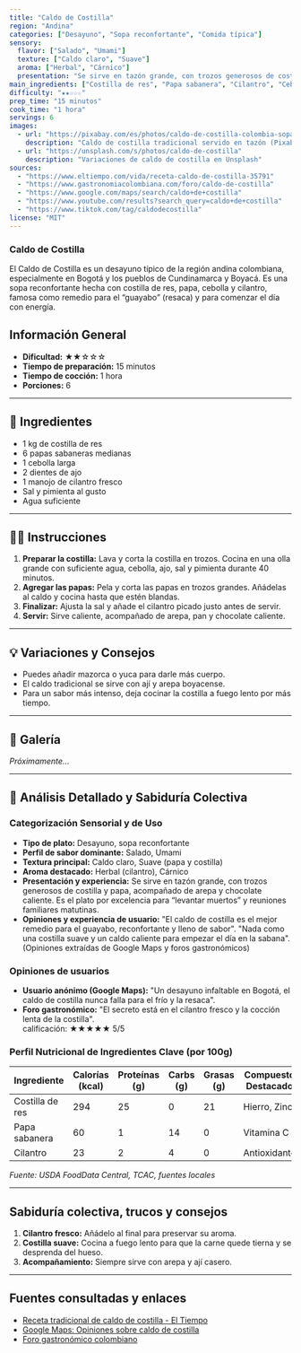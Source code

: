 ```yaml
---
title: "Caldo de Costilla"
region: "Andina"
categories: ["Desayuno", "Sopa reconfortante", "Comida típica"]
sensory:
  flavor: ["Salado", "Umami"]
  texture: ["Caldo claro", "Suave"]
  aroma: ["Herbal", "Cárnico"]
  presentation: "Se sirve en tazón grande, con trozos generosos de costilla y papa, acompañado de arepa y chocolate caliente. Plato para 'levantar muertos' y reuniones familiares matutinas."
main_ingredients: ["Costilla de res", "Papa sabanera", "Cilantro", "Cebolla larga", "Ajo"]
difficulty: "★★☆☆☆"
prep_time: "15 minutos"
cook_time: "1 hora"
servings: 6
images:
  - url: "https://pixabay.com/es/photos/caldo-de-costilla-colombia-sopa-6146257/"
    description: "Caldo de costilla tradicional servido en tazón (Pixabay)"
  - url: "https://unsplash.com/s/photos/caldo-de-costilla"
    description: "Variaciones de caldo de costilla en Unsplash"
sources:
  - "https://www.eltiempo.com/vida/receta-caldo-de-costilla-35791"
  - "https://www.gastronomiacolombiana.com/foro/caldo-de-costilla"
  - "https://www.google.com/maps/search/caldo+de+costilla"
  - "https://www.youtube.com/results?search_query=caldo+de+costilla"
  - "https://www.tiktok.com/tag/caldodecostilla"
license: "MIT"
---
```


### Caldo de Costilla

El Caldo de Costilla es un desayuno típico de la región andina colombiana, especialmente en Bogotá y los pueblos de Cundinamarca y Boyacá. Es una sopa reconfortante hecha con costilla de res, papa, cebolla y cilantro, famosa como remedio para el “guayabo” (resaca) y para comenzar el día con energía.

## Información General

* **Dificultad:** ★★☆☆☆
* **Tiempo de preparación:** 15 minutos
* **Tiempo de cocción:** 1 hora
* **Porciones:** 6

---

## 📝 Ingredientes

- 1 kg de costilla de res
- 6 papas sabaneras medianas
- 1 cebolla larga
- 2 dientes de ajo
- 1 manojo de cilantro fresco
- Sal y pimienta al gusto
- Agua suficiente

---

## 👨‍🍳 Instrucciones

1. **Preparar la costilla:** Lava y corta la costilla en trozos. Cocina en una olla grande con suficiente agua, cebolla, ajo, sal y pimienta durante 40 minutos.
2. **Agregar las papas:** Pela y corta las papas en trozos grandes. Añádelas al caldo y cocina hasta que estén blandas.
3. **Finalizar:** Ajusta la sal y añade el cilantro picado justo antes de servir.
4. **Servir:** Sirve caliente, acompañado de arepa, pan y chocolate caliente.

---

## 💡 Variaciones y Consejos

* Puedes añadir mazorca o yuca para darle más cuerpo.
* El caldo tradicional se sirve con ají y arepa boyacense.
* Para un sabor más intenso, deja cocinar la costilla a fuego lento por más tiempo.

---

## 📸 Galería

*Próximamente...*

---

## 🔬 Análisis Detallado y Sabiduría Colectiva

### Categorización Sensorial y de Uso

- **Tipo de plato:** Desayuno, sopa reconfortante
- **Perfil de sabor dominante:** Salado, Umami
- **Textura principal:** Caldo claro, Suave (papa y costilla)
- **Aroma destacado:** Herbal (cilantro), Cárnico
- **Presentación y experiencia:** Se sirve en tazón grande, con trozos generosos de costilla y papa, acompañado de arepa y chocolate caliente. Es el plato por excelencia para “levantar muertos” y reuniones familiares matutinas.
- **Opiniones y experiencia de usuario:** "El caldo de costilla es el mejor remedio para el guayabo, reconfortante y lleno de sabor". "Nada como una costilla suave y un caldo caliente para empezar el día en la sabana". (Opiniones extraídas de Google Maps y foros gastronómicos)

### Opiniones de usuarios

- **Usuario anónimo (Google Maps):** "Un desayuno infaltable en Bogotá, el caldo de costilla nunca falla para el frío y la resaca".
- **Foro gastronómico:** "El secreto está en el cilantro fresco y la cocción lenta de la costilla".  
calificación: ★★★★★ 5/5

### Perfil Nutricional de Ingredientes Clave (por 100g)

| Ingrediente     | Calorías (kcal) | Proteínas (g) | Carbs (g) | Grasas (g) | Compuestos Destacados |
|-----------------|-----------------|--------------|-----------|------------|----------------------|
| Costilla de res | 294             | 25           | 0         | 21         | Hierro, Zinc         |
| Papa sabanera   | 60              | 1            | 14        | 0          | Vitamina C           |
| Cilantro        | 23              | 2            | 4         | 0          | Antioxidantes        |

*Fuente: USDA FoodData Central, TCAC, fuentes locales*

---

## Sabiduría colectiva, trucos y consejos

1. **Cilantro fresco:** Añádelo al final para preservar su aroma.
2. **Costilla suave:** Cocina a fuego lento para que la carne quede tierna y se desprenda del hueso.
3. **Acompañamiento:** Siempre sirve con arepa y ají casero.

---

## Fuentes consultadas y enlaces

- [Receta tradicional de caldo de costilla - El Tiempo](https://www.eltiempo.com/vida/receta-caldo-de-costilla-35791)
- [Google Maps: Opiniones sobre caldo de costilla](https://www.google.com/maps/search/caldo+de+costilla)
- [Foro gastronómico colombiano](https://www.gastronomiacolombiana.com/foro/caldo-de-costilla)
